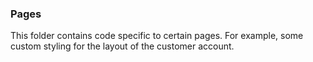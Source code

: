 ### Pages

This folder contains code specific to certain pages. For example, some custom styling for the layout of the customer account.
